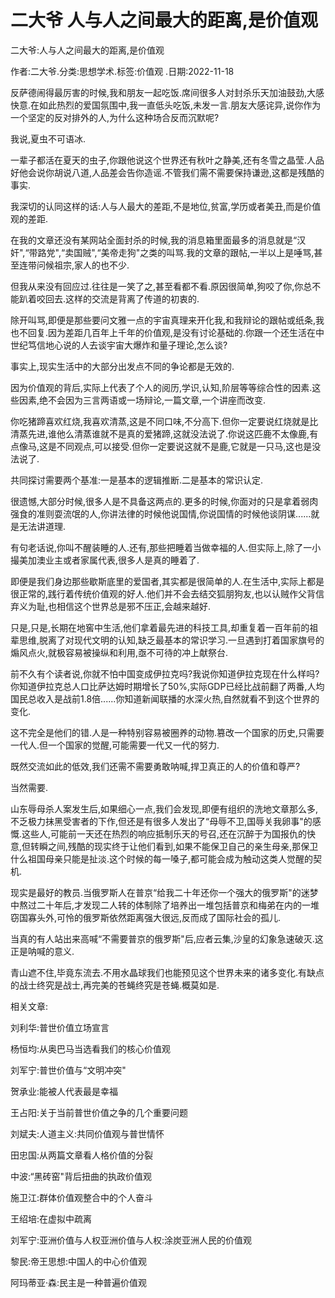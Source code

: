 # 二大爷  人与人之间最大的距离,是价值观    
    
二大爷:人与人之间最大的距离,是价值观    
作者:二大爷.分类:思想学术.标签:价值观 .日期:2022-11-18    
反萨德闹得最厉害的时候,我和朋友一起吃饭.席间很多人对封杀乐天加油鼓劲,大感快意.在如此热烈的爱国氛围中,我一直低头吃饭,未发一言.朋友大感诧异,说你作为一个坚定的反对排外的人,为什么这种场合反而沉默呢?    
我说,夏虫不可语冰.    
一辈子都活在夏天的虫子,你跟他说这个世界还有秋叶之静美,还有冬雪之晶莹.人品好他会说你胡说八道,人品差会告你造谣.不管我们需不需要保持谦逊,这都是残酷的事实.    
我深切的认同这样的话:人与人最大的差距,不是地位,贫富,学历或者美丑,而是价值观的差距.    
在我的文章还没有某网站全面封杀的时候,我的消息箱里面最多的消息就是“汉奸",“带路党",“卖国贼",“美帝走狗"之类的叫骂.我的文章的跟帖,一半以上是唾骂,甚至连带问候祖宗,家人的也不少.    
但我从来没有回应过.往往是一笑了之,甚至看都不看.原因很简单,狗咬了你,你总不能趴着咬回去.这样的交流是背离了传道的初衷的.    
除开叫骂,即便是那些要问文雅一点的宇宙真理来开化我,和我辩论的跟帖或纸条,我也不回复.因为差距几百年上千年的价值观,是没有讨论基础的.你跟一个还生活在中世纪笃信地心说的人去谈宇宙大爆炸和量子理论,怎么谈?    
事实上,现实生活中的大部分出发点不同的争论都是无效的.    
因为价值观的背后,实际上代表了个人的阅历,学识,认知,阶层等等综合性的因素.这些因素,绝不会因为三言两语或一场辩论,一篇文章,一个讲座而改变.    
你吃猪蹄喜欢红烧,我喜欢清蒸,这是不同口味,不分高下.但你一定要说红烧就是比清蒸先进,谁他么清蒸谁就不是真的爱猪蹄,这就没法说了.你说这匹鹿不太像鹿,有点像马,这是不同观点,可以接受.但你一定要说这就不是鹿,它就是一只马,这也是没法说了.    
共同探讨需要两个基准:一是基本的逻辑推断.二是基本的常识认定.    
很遗憾,大部分时候,很多人是不具备这两点的.更多的时候,你面对的只是拿着弱肉强食的准则耍流氓的人,你讲法律的时候他说国情,你说国情的时候他谈阴谋......就是无法讲道理.    
有句老话说,你叫不醒装睡的人.还有,那些把睡着当做幸福的人.但实际上,除了一小撮美加澳业主或者家属代表,很多人是真的睡着了.    
即便是我们身边那些歇斯底里的爱国者,其实都是很简单的人.在生活中,实际上都是很正常的,践行着传统价值观的好人.他们并不会去结交狐朋狗友,也以认贼作父背信弃义为耻,也相信这个世界总是邪不压正,会越来越好.    
只是,只是,长期在地窖中生活,他们拿着最先进的科技工具,却重复着一百年前的祖辈思维,脱离了对现代文明的认知,缺乏最基本的常识学习.一旦遇到打着国家旗号的煽风点火,就极容易被操纵和利用,亟不可待的冲上献祭台.    
前不久有个读者说,你就不怕中国变成伊拉克吗?我说你知道伊拉克现在什么样吗?你知道伊拉克总人口比萨达姆时期增长了50%,实际GDP已经比战前翻了两番,人均国民总收入是战前1.8倍......你知道新闻联播的水深火热,自然就看不到这个世界的变化.    
这不完全是他们的错.人是一种特别容易被圈养的动物.篡改一个国家的历史,只需要一代人.但一个国家的觉醒,可能需要一代又一代的努力.    
既然交流如此的低效,我们还需不需要勇敢呐喊,捍卫真正的人的价值和尊严?    
当然需要.    
山东辱母杀人案发生后,如果细心一点,我们会发现,即便有组织的洗地文章那么多,不乏极力抹黑受害者的下作,但还是有很多人发出了“母辱不卫,国辱关我卵事"的感慨.这些人,可能前一天还在热烈的响应抵制乐天的号召,还在沉醉于为国报仇的快意,但转瞬之间,残酷的现实终于让他们看到,如果不能保卫自己的亲生母亲,那保卫什么祖国母亲只能是扯淡.这个时候的每一嗓子,都可能会成为触动这类人觉醒的契机.    
现实是最好的教员.当俄罗斯人在普京“给我二十年还你一个强大的俄罗斯"的迷梦中熬过二十年后,才发现二人转的体制除了培养出一堆包括普京和梅弟在内的一堆窃国寡头外,可怜的俄罗斯依然距离强大很远,反而成了国际社会的孤儿.    
当真的有人站出来高喊“不需要普京的俄罗斯"后,应者云集,沙皇的幻象急速破灭.这正是呐喊的意义.    
青山遮不住,毕竟东流去.不用水晶球我们也能预见这个世界未来的诸多变化.有缺点的战士终究是战士,再完美的苍蝇终究是苍蝇.概莫如是.    
    
相关文章:    
刘利华:普世价值立场宣言    
杨恒均:从奥巴马当选看我们的核心价值观    
刘军宁:普世价值与“文明冲突"    
贺承业:能被人代表最是幸福    
王占阳:关于当前普世价值之争的几个重要问题    
刘斌夫:人道主义:共同价值观与普世情怀    
田忠国:从两篇文章看人格价值的分裂    
中波:“黑砖窑"背后扭曲的执政价值观    
施卫江:群体价值观整合中的个人奋斗    
王绍培:在虚拟中疏离    
刘军宁:亚洲价值与人权亚洲价值与人权:涂炭亚洲人民的价值观    
黎民:帝王思想:中国人的中心价值观    
阿玛蒂亚·森:民主是一种普遍价值观